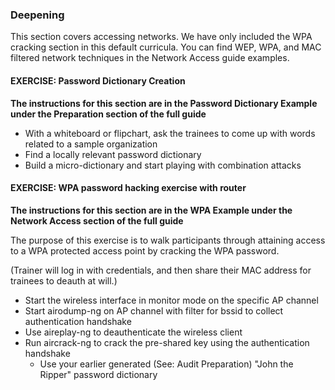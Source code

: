 ### Deepening

This section covers accessing networks. We have only included the WPA cracking section in this default curricula. You can find WEP, WPA, and MAC filtered network techniques in the Network Access guide examples. 

#### EXERCISE: Password Dictionary Creation

**The instructions for this section are in the Password Dictionary Example under the Preparation section of the full guide**

 * With a whiteboard or flipchart, ask the trainees to come up with words related to a sample organization
 * Find a locally relevant password dictionary
 * Build a micro-dictionary and start playing with combination attacks

#### EXERCISE: WPA password hacking exercise with router

**The instructions for this section are in the WPA Example under the Network Access section of the full guide**

The purpose of this exercise is to walk participants through attaining access to a WPA protected access point by cracking the WPA password.

(Trainer will log in with credentials, and then share their MAC address for trainees to deauth at will.)

  * Start the wireless interface in monitor mode on the specific AP channel
  * Start airodump-ng on AP channel with filter for bssid to collect authentication handshake
  * Use aireplay-ng to deauthenticate the wireless client
  * Run aircrack-ng to crack the pre-shared key using the authentication handshake
    * Use your earlier generated (See: Audit Preparation) "John the Ripper" password dictionary

